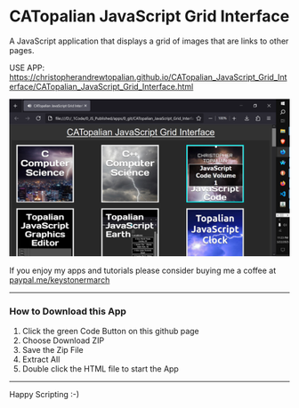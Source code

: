 # CATopalian JavaScript Grid Interface
A JavaScript application that displays a grid of images that are links to other pages.  

USE APP: https://christopherandrewtopalian.github.io/CATopalian_JavaScript_Grid_Interface/CATopalian_JavaScript_Grid_Interface.html  

![screenshot_001](src/media/textures/screenshots/001.PNG)  

If you enjoy my apps and tutorials please consider buying me a coffee at [paypal.me/keystonermarch](https://www.paypal.com/paypalme/keystonermarch)

---

### How to Download this App
1. Click the green Code Button on this github page
2. Choose Download ZIP
3. Save the Zip File
4. Extract All
5. Double click the HTML file to start the App

---

Happy Scripting :-)

